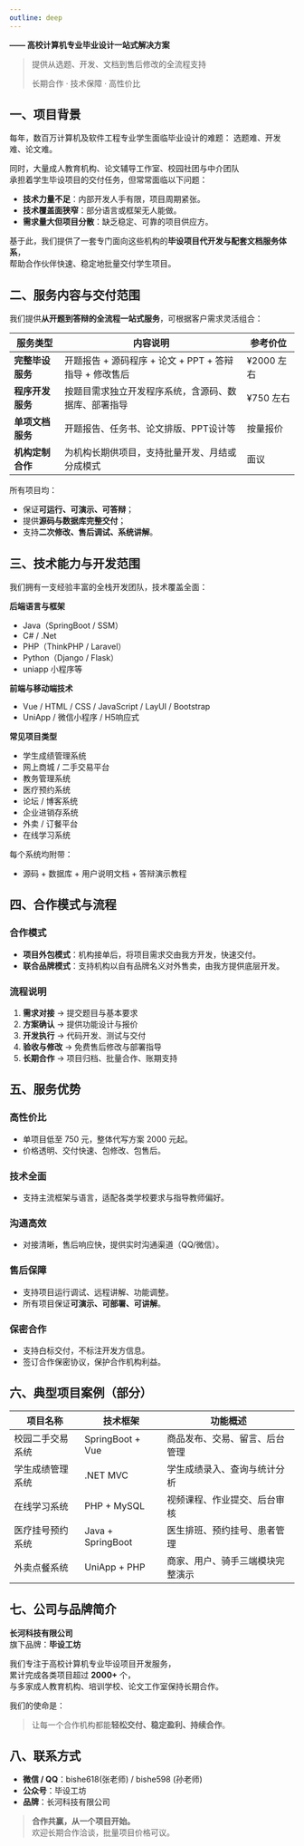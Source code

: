 ```yaml
---
outline: deep
---
```


**—— 高校计算机专业毕业设计一站式解决方案**

> 提供从选题、开发、文档到售后修改的全流程支持
> 
> 长期合作 · 技术保障 · 高性价比

## 一、项目背景

每年，数百万计算机及软件工程专业学生面临毕业设计的难题：  选题难、开发难、论文难。  

同时，大量成人教育机构、论文辅导工作室、校园社团与中介团队  
承担着学生毕设项目的交付任务，但常常面临以下问题：

- **技术力量不足**：内部开发人手有限，项目周期紧张。  
- **技术覆盖面狭窄**：部分语言或框架无人能做。  
- **需求量大但项目分散**：缺乏稳定、可靠的项目供应方。  

基于此，我们提供了一套专门面向这些机构的**毕设项目代开发与配套文档服务体系**，  
帮助合作伙伴快速、稳定地批量交付学生项目。

## 二、服务内容与交付范围

我们提供**从开题到答辩的全流程一站式服务**，可根据客户需求灵活组合：

| 服务类型 | 内容说明 | 参考价位 |
|-----------|------------|-----------|
| **完整毕设服务** | 开题报告 + 源码程序 + 论文 + PPT + 答辩指导 + 修改售后 | ¥2000 左右 |
| **程序开发服务** | 按题目需求独立开发程序系统，含源码、数据库、部署指导 | ¥750 左右 |
| **单项文档服务** | 开题报告、任务书、论文排版、PPT设计等 | 按量报价 |
| **机构定制合作** | 为机构长期供项目，支持批量开发、月结或分成模式 | 面议 |

所有项目均：
- 保证**可运行、可演示、可答辩**；
- 提供**源码与数据库完整交付**；
- 支持**二次修改、售后调试、系统讲解**。

## 三、技术能力与开发范围

我们拥有一支经验丰富的全栈开发团队，技术覆盖全面：

**后端语言与框架**  
- Java（SpringBoot / SSM）  
- C# / .Net  
- PHP（ThinkPHP / Laravel）  
- Python（Django / Flask） 
- uniapp 小程序等

**前端与移动端技术**  
- Vue / HTML / CSS / JavaScript  / LayUI / Bootstrap
- UniApp / 微信小程序 / H5响应式  

**常见项目类型**  
- 学生成绩管理系统  
- 网上商城 / 二手交易平台  
- 教务管理系统  
- 医疗预约系统  
- 论坛 / 博客系统  
- 企业进销存系统  
- 外卖 / 订餐平台  
- 在线学习系统  

每个系统均附带：
- 源码 + 数据库 + 用户说明文档 + 答辩演示教程  

## 四、合作模式与流程

### 合作模式
- **项目外包模式**：机构接单后，将项目需求交由我方开发，快速交付。   
- **联合品牌模式**：支持机构以自有品牌名义对外售卖，由我方提供底层开发。  

### 流程说明
1. **需求对接** → 提交题目与基本要求  
2. **方案确认** → 提供功能设计与报价  
3. **开发执行** → 代码开发、测试与交付  
4. **验收与修改** → 免费售后修改与部署指导  
5. **长期合作** → 项目归档、批量合作、账期支持  

## 五、服务优势

### 高性价比
- 单项目低至 750 元，整体代写方案 2000 元起。  
- 价格透明、交付快速、包修改、包售后。  

### 技术全面
- 支持主流框架与语言，适配各类学校要求与指导教师偏好。  

### 沟通高效
- 对接清晰，售后响应快，提供实时沟通渠道（QQ/微信）。  

### 售后保障
- 支持项目运行调试、远程讲解、功能调整。  
- 所有项目保证**可演示、可部署、可讲解**。  

### 保密合作
- 支持白标交付，不标注开发方信息。  
- 签订合作保密协议，保护合作机构利益。  

## 六、典型项目案例（部分）

| 项目名称 | 技术框架 | 功能概述 |
|------------|------------|------------|
| 校园二手交易系统 | SpringBoot + Vue | 商品发布、交易、留言、后台管理 |
| 学生成绩管理系统 | .NET MVC | 学生成绩录入、查询与统计分析 |
| 在线学习系统 | PHP + MySQL | 视频课程、作业提交、后台审核 |
| 医疗挂号预约系统 | Java + SpringBoot | 医生排班、预约挂号、患者管理 |
| 外卖点餐系统 | UniApp + PHP | 商家、用户、骑手三端模块完整演示 |

## 七、公司与品牌简介

**长河科技有限公司**  
旗下品牌：**毕设工坊**

我们专注于高校计算机专业毕设项目开发服务，  
累计完成各类项目超过 **2000+** 个，  
与多家成人教育机构、培训学校、论文工作室保持长期合作。

我们的使命是：  
> 让每一个合作机构都能**轻松交付、稳定盈利、持续合作**。

## 八、联系方式

- **微信 / QQ**：bishe618(张老师) / bishe598 (孙老师)
- **公众号**：毕设工坊  
- **品牌**：长河科技有限公司

> **合作共赢，从一个项目开始。**  
> 欢迎长期合作洽谈，批量项目价格可议。
